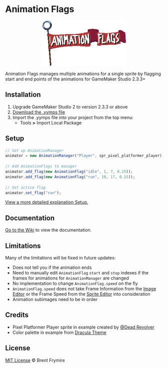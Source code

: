 # Animation Flags

<p align="center" width="100%">
  <img src="./LOGO.png" alt="Animation Flags Logo">
</p>

Animation Flags manages multiple animations for a single sprite by flagging start and end points of the animations for GameMaker Studio 2.3.3+

## Installation

 1. Upgrade GameMaker Studio 2 to version 2.3.3 or above
 2. [Download the .yymps file](https://github.com/bfrymire/gml-animation-flags/releases/latest)
 3. Import the .yymps file into your project from the top menu:
	- Tools **>** Import Local Package

## Setup

```js
// Set up AnimationManager
animator = new AnimationManager("Player", spr_pixel_platformer_player);

// Add AnimationFlags to manager
animator.add_flag(new AnimationFlag("idle", 1, 7, 0.15));
animator.add_flag(new AnimationFlag("run", 10, 17, 0.15));

// Set active flag
animator.set_flag("run");
```

[View a more detailed explanation Setup.](https://github.com/bfrymire/gml-animation-flags/wiki/Setup)

## Documentation

[Go to the Wiki](https://github.com/bfrymire/gml-animation-flags/wiki) to view the documentation.

## Limitations

Many of the limitations will be fixed in future updates:

- Does not tell you if the animation ends
- Need to manually edit `AnimationFlag` `start` and `stop` indexes if the frames for animations for `AnimationManager` are changed
- No implementation to change `AnimationFlag.speed` on the fly
- `AnimationFlag.speed` does not take Frame Information from the [Image Editor](https://manual.yoyogames.com/The_Asset_Editors/Image_Editor.htm) or the Frame Speed from the [Sprite Editor](https://manual.yoyogames.com/The_Asset_Editors/Sprites.htm) into consideration
- Animation subimages need to be in order

## Credits

 - Pixel Platformer Player sprite in example created by [@Dead Revolver](https://deadrevolver.itch.io/pixel-prototype-player-sprites)
 - Color palette in example from [Dracula Theme](https://github.com/dracula/dracula-theme#color-palette)

## License

[MIT License](./LICENSE) &copy; Brent Frymire
